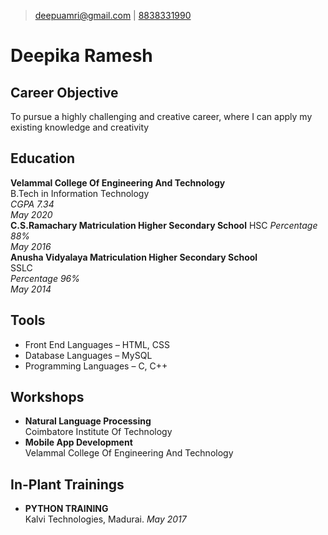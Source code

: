 >[deepuamri@gmail.com](mailto:deepuamri@gmail.com) | 
[8838331990](tel:8838331990)

# Deepika Ramesh
## Career Objective
   To pursue a highly challenging and creative career, where I can apply my existing knowledge and creativity
## Education
**Velammal College Of Engineering And Technology**  
 B.Tech in Information Technology  
*CGPA 7.34*  
*May 2020*  
**C.S.Ramachary Matriculation Higher Secondary School** 
 HSC
*Percentage 88%*  
*May 2016*  
**Anusha Vidyalaya Matriculation Higher Secondary School**  
 SSLC  
*Percentage 96%*  
*May 2014*   

## Tools
- Front End Languages &ndash; HTML, CSS 
- Database Languages &ndash; MySQL
- Programming Languages &ndash; C, C++

## Workshops
- **Natural Language Processing**  
Coimbatore Institute Of Technology 
- **Mobile App Development**  
Velammal College Of Engineering And Technology

## In-Plant Trainings
- **PYTHON TRAINING**  
Kalvi Technologies, Madurai. 
*May 2017*

